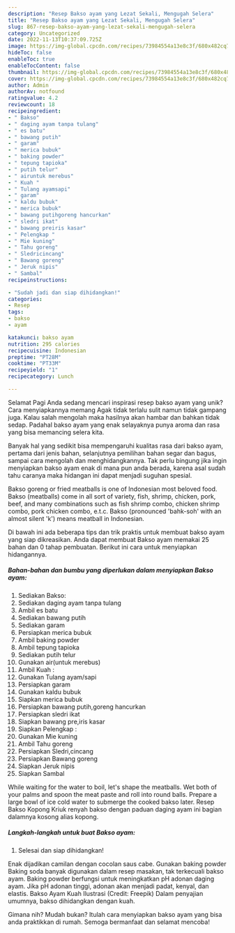 ```yaml
---
description: "Resep Bakso ayam yang Lezat Sekali, Mengugah Selera"
title: "Resep Bakso ayam yang Lezat Sekali, Mengugah Selera"
slug: 867-resep-bakso-ayam-yang-lezat-sekali-mengugah-selera
category: Uncategorized
date: 2022-11-13T10:37:09.725Z
image: https://img-global.cpcdn.com/recipes/73984554a13e8c3f/680x482cq70/bakso-ayam-foto-resep-utama.jpg
hideToc: false
enableToc: true
enableTocContent: false
thumbnail: https://img-global.cpcdn.com/recipes/73984554a13e8c3f/680x482cq70/bakso-ayam-foto-resep-utama.jpg
cover: https://img-global.cpcdn.com/recipes/73984554a13e8c3f/680x482cq70/bakso-ayam-foto-resep-utama.jpg
author: Admin
authorAv: notfound
ratingvalue: 4.2
reviewcount: 18
recipeingredient:
- " Bakso"
- " daging ayam tanpa tulang"
- " es batu"
- " bawang putih"
- " garam"
- " merica bubuk"
- " baking powder"
- " tepung tapioka"
- " putih telur"
- " airuntuk merebus"
- " Kuah "
- " Tulang ayamsapi"
- " garam"
- " kaldu bubuk"
- " merica bubuk"
- " bawang putihgoreng hancurkan"
- " sledri ikat"
- " bawang preiris kasar"
- " Pelengkap "
- " Mie kuning"
- " Tahu goreng"
- " Sledricincang"
- " Bawang goreng"
- " Jeruk nipis"
- " Sambal"
recipeinstructions:

- "Sudah jadi dan siap dihidangkan!"
categories:
- Resep
tags:
- bakso
- ayam

katakunci: bakso ayam 
nutrition: 295 calories
recipecuisine: Indonesian
preptime: "PT28M"
cooktime: "PT33M"
recipeyield: "1"
recipecategory: Lunch

---
```



Selamat Pagi Anda sedang mencari inspirasi resep bakso ayam yang unik? Cara menyiapkannya memang Agak tidak terlalu sulit namun tidak gampang juga. Kalau salah mengolah maka hasilnya akan hambar dan bahkan tidak sedap. Padahal bakso ayam yang enak selayaknya punya aroma dan rasa yang bisa memancing selera kita.


Banyak hal yang sedikit bisa mempengaruhi kualitas rasa dari bakso ayam, pertama dari jenis bahan, selanjutnya pemilihan bahan segar dan bagus, sampai cara mengolah dan menghidangkannya. Tak perlu bingung jika ingin menyiapkan bakso ayam enak di mana pun anda berada, karena asal sudah tahu caranya maka hidangan ini dapat menjadi suguhan spesial.

Bakso goreng or fried meatballs is one of Indonesian most beloved food. Bakso (meatballs) come in all sort of variety, fish, shrimp, chicken, pork, beef, and many combinations such as fish shrimp combo, chicken shrimp combo, pork chicken combo, e.t.c. Bakso (pronounced &#39;bahk-soh&#39; with an almost silent &#39;k&#39;) means meatball in Indonesian.


Di bawah ini ada beberapa tips dan trik praktis untuk membuat bakso ayam yang siap dikreasikan. Anda dapat membuat Bakso ayam memakai 25 bahan dan 0 tahap pembuatan. Berikut ini cara untuk menyiapkan hidangannya.

<!--inarticleads1-->

##### Bahan-bahan dan bumbu yang diperlukan dalam menyiapkan Bakso ayam:

1. Sediakan  Bakso:
1. Sediakan  daging ayam tanpa tulang
1. Ambil  es batu
1. Sediakan  bawang putih
1. Sediakan  garam
1. Persiapkan  merica bubuk
1. Ambil  baking powder
1. Ambil  tepung tapioka
1. Sediakan  putih telur
1. Gunakan  air(untuk merebus)
1. Ambil  Kuah :
1. Gunakan  Tulang ayam/sapi
1. Persiapkan  garam
1. Gunakan  kaldu bubuk
1. Siapkan  merica bubuk
1. Persiapkan  bawang putih,goreng hancurkan
1. Persiapkan  sledri ikat
1. Siapkan  bawang pre,iris kasar
1. Siapkan  Pelengkap :
1. Gunakan  Mie kuning
1. Ambil  Tahu goreng
1. Persiapkan  Sledri,cincang
1. Persiapkan  Bawang goreng
1. Siapkan  Jeruk nipis
1. Siapkan  Sambal


While waiting for the water to boil, let&#39;s shape the meatballs. Wet both of your palms and spoon the meat paste and roll into round balls. Prepare a large bowl of ice cold water to submerge the cooked bakso later. Resep Bakso Kopong Kriuk renyah bakso dengan paduan daging ayam ini bagian dalamnya kosong alias kopong. 

<!--inarticleads2-->

##### Langkah-langkah untuk buat Bakso ayam:


1. Selesai dan siap dihidangkan!

Enak dijadikan camilan dengan cocolan saus cabe. Gunakan baking powder Baking soda banyak digunakan dalam resep masakan, tak terkecuali bakso ayam. Baking powder berfungsi untuk meningkatkan pH adonan daging ayam. Jika pH adonan tinggi, adonan akan menjadi padat, kenyal, dan elastis. Bakso Ayam Kuah Ilustrasi (Credit: Freepik) Dalam penyajian umumnya, bakso dihidangkan dengan kuah. 

Gimana nih? Mudah bukan? Itulah cara menyiapkan bakso ayam yang bisa anda praktikkan di rumah. Semoga bermanfaat dan selamat mencoba!

